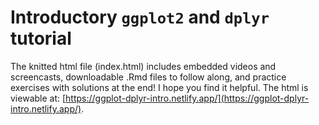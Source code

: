 # Introductory `ggplot2` and `dplyr` tutorial

The knitted html file (index.html) includes embedded videos and screencasts, downloadable .Rmd files to follow along, and practice exercises with solutions at the end! I hope you find it helpful. The html is viewable at: [https://ggplot-dplyr-intro.netlify.app/](https://ggplot-dplyr-intro.netlify.app/).
